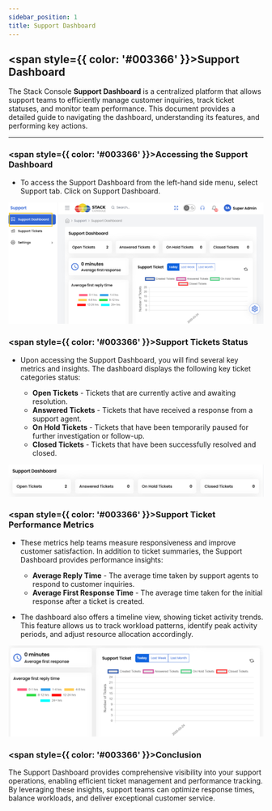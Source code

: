 ```yaml
---
sidebar_position: 1
title: Support Dashboard
---
```


## <span style={{ color: '#003366' }}>Support Dashboard</span>

The Stack Console **Support Dashboard** is a centralized platform that allows support teams to efficiently manage customer inquiries, track ticket statuses, and monitor team performance. This document provides a detailed guide to navigating the dashboard, understanding its features, and performing key actions.

------

### <span style={{ color: '#003366' }}>Accessing the Support Dashboard</span>

- To access the Support Dashboard from the left-hand side menu, select Support tab. Click on Support Dashboard.

![Profile Page](images/support_1.png)

### <span style={{ color: '#003366' }}>Support Tickets Status</span>

- Upon accessing the Support Dashboard, you will find several key metrics and insights. The dashboard displays the following key ticket categories status:

    - **Open Tickets** - Tickets that are currently active and awaiting resolution.
    - **Answered Tickets** - Tickets that have received a response from a support agent.
    - **On Hold Tickets** - Tickets that have been temporarily paused for further investigation or follow-up.
    - **Closed Tickets** - Tickets that have been successfully resolved and closed.

![Profile Page](images/support_11.png)

### <span style={{ color: '#003366' }}>Support Ticket Performance Metrics</span>

- These metrics help teams measure responsiveness and improve customer satisfaction. In addition to ticket summaries, the Support Dashboard provides performance insights:

    - **Average Reply Time** - The average time taken by support agents to respond to customer inquiries.
    - **Average First Response Time** - The average time taken for the initial response after a ticket is created.

- The dashboard also offers a timeline view, showing ticket activity trends. This feature allows us to track workload patterns, identify peak activity periods, and adjust resource allocation accordingly.

![Profile Page](images/support_12.png)

### <span style={{ color: '#003366' }}>Conclusion</span>

The Support Dashboard provides comprehensive visibility into your support operations, enabling efficient ticket management and performance tracking. By leveraging these insights, support teams can optimize response times, balance workloads, and deliver exceptional customer service.